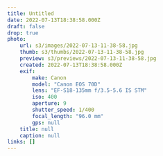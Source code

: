 ```yaml
---
title: Untitled
date: 2022-07-13T18:38:58.000Z
draft: false
drop: true
photo:
    url: s3/images/2022-07-13-11-38-58.jpg
    thumb: s3/thumbs/2022-07-13-11-38-58.jpg
    preview: s3/previews/2022-07-13-11-38-58.jpg
    created: 2022-07-13T18:38:58.000Z
    exif:
        make: Canon
        model: "Canon EOS 70D"
        lens: "EF-S18-135mm f/3.5-5.6 IS STM"
        iso: 400
        aperture: 9
        shutter_speed: 1/400
        focal_length: "96.0 mm"
        gps: null
    title: null
    caption: null
links: []
---
```

